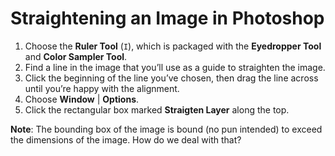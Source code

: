 # Straightening an Image in Photoshop

1. Choose the **Ruler Tool** (`I`), which is packaged with the **Eyedropper Tool** and **Color Sampler Tool**.
2. Find a line in the image that you’ll use as a guide to straighten the image.
3. Click the beginning of the line you’ve chosen, then drag the line across until you’re happy with the alignment.
4. Choose **Window** | **Options**.
5. Click the rectangular box marked **Straigten Layer** along the top.

**Note**: The bounding box of the image is bound (no pun intended) to exceed the dimensions of the image. How do we deal with that?
